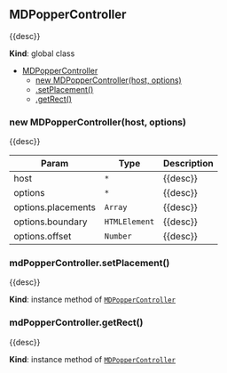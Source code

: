 <a name="MDPopperController"></a>

## MDPopperController
{{desc}}

**Kind**: global class  

* [MDPopperController](#MDPopperController)
    * [new MDPopperController(host, options)](#new_MDPopperController_new)
    * [.setPlacement()](#MDPopperController+setPlacement)
    * [.getRect()](#MDPopperController+getRect)

<a name="new_MDPopperController_new"></a>

### new MDPopperController(host, options)
{{desc}}


| Param | Type | Description |
| --- | --- | --- |
| host | <code>\*</code> | {{desc}} |
| options | <code>\*</code> | {{desc}} |
| options.placements | <code>Array</code> | {{desc}} |
| options.boundary | <code>HTMLElement</code> | {{desc}} |
| options.offset | <code>Number</code> | {{desc}} |

<a name="MDPopperController+setPlacement"></a>

### mdPopperController.setPlacement()
{{desc}}

**Kind**: instance method of [<code>MDPopperController</code>](#MDPopperController)  
<a name="MDPopperController+getRect"></a>

### mdPopperController.getRect()
{{desc}}

**Kind**: instance method of [<code>MDPopperController</code>](#MDPopperController)  
